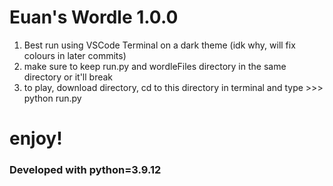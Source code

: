 # Euan's Wordle 1.0.0

1. Best run using VSCode Terminal on a dark theme (idk why, will fix colours in later commits)
2. make sure to keep run.py and wordleFiles directory in the same directory or it'll break
3. to play, download directory, cd to this directory in terminal and type >>> python run.py

# enjoy!

### Developed with python=3.9.12

